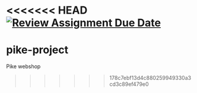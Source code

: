 <<<<<<< HEAD
[![Review Assignment Due Date](https://classroom.github.com/assets/deadline-readme-button-24ddc0f5d75046c5622901739e7c5dd533143b0c8e959d652212380cedb1ea36.svg)](https://classroom.github.com/a/AcnDiMLb)
=======
# pike-project
Pike webshop
>>>>>>> 178c7ebf13d4c880259949330a3cd3c89ef479e0
